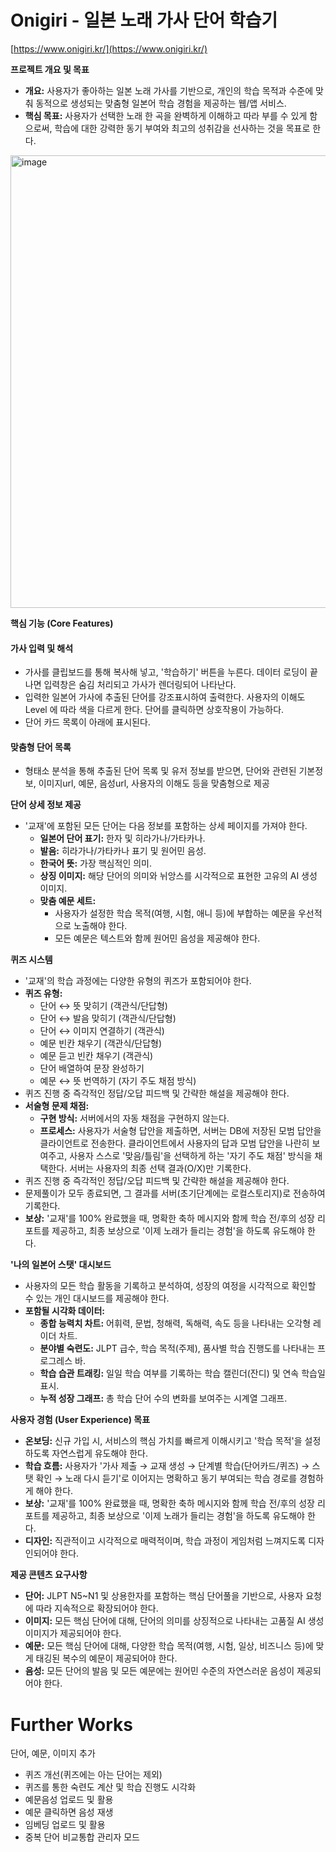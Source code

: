 
# Onigiri - 일본 노래 가사 단어 학습기

[https://www.onigiri.kr/](https://www.onigiri.kr/)

**프로젝트 개요 및 목표**

- **개요:** 사용자가 좋아하는 일본 노래 가사를 기반으로, 개인의 학습 목적과 수준에 맞춰 동적으로 생성되는 맞춤형 일본어 학습 경험을 제공하는 웹/앱 서비스.
- **핵심 목표:** 사용자가 선택한 노래 한 곡을 완벽하게 이해하고 따라 부를 수 있게 함으로써, 학습에 대한 강력한 동기 부여와 최고의 성취감을 선사하는 것을 목표로 한다.

<img width="1026" height="724" alt="image" src="https://github.com/user-attachments/assets/2a36b3f3-b0cd-47fa-b361-42e86c07a719" />

**핵심 기능 (Core Features)**
#### 가사 입력 및 해석
- 가사를 클립보드를 통해 복사해 넣고, '학습하기' 버튼을 누른다. 데이터 로딩이 끝나면 입력창은 숨김 처리되고 가사가 렌더링되어 나타난다.
- 입력한 일본어 가사에 추출된 단어를 강조표시하여 출력한다. 사용자의 이해도 Level 에 따라 색을 다르게 한다. 단어를 클릭하면 상호작용이 가능하다.
- 단어 카드 목록이 아래에 표시된다.

#### 맞춤형 단어 목록
- 형태소 분석을 통해 추출된 단어 목록 및 유저 정보를 받으면, 단어와 관련된 기본정보, 이미지url, 예문, 음성url, 사용자의 이해도 등을 맞춤형으로 제공

**단어 상세 정보 제공**
- '교재'에 포함된 모든 단어는 다음 정보를 포함하는 상세 페이지를 가져야 한다.    
    - **일본어 단어 표기:** 한자 및 히라가나/가타카나.
    - **발음:** 히라가나/가타카나 표기 및 원어민 음성.
    - **한국어 뜻:** 가장 핵심적인 의미.
    - **상징 이미지:** 해당 단어의 의미와 뉘앙스를 시각적으로 표현한 고유의 AI 생성 이미지.
    - **맞춤 예문 세트:**
        - 사용자가 설정한 학습 목적(여행, 시험, 애니 등)에 부합하는 예문을 우선적으로 노출해야 한다.
        - 모든 예문은 텍스트와 함께 원어민 음성을 제공해야 한다.
            
**퀴즈 시스템**
- '교재'의 학습 과정에는 다양한 유형의 퀴즈가 포함되어야 한다.
- **퀴즈 유형:**
    - 단어 ↔ 뜻 맞히기 (객관식/단답형)
    - 단어 ↔ 발음 맞히기 (객관식/단답형)
    - 단어 ↔ 이미지 연결하기 (객관식)
    - 예문 빈칸 채우기 (객관식/단답형)
    - 예문 듣고 빈칸 채우기 (객관식)
    - 단어 배열하여 문장 완성하기
    - 예문 ↔ 뜻 번역하기 (자기 주도 채점 방식)
- 퀴즈 진행 중 즉각적인 정답/오답 피드백 및 간략한 해설을 제공해야 한다.
- **서술형 문제 채점:**
    - **구현 방식:** 서버에서의 자동 채점을 구현하지 않는다.
    - **프로세스:** 사용자가 서술형 답안을 제출하면, 서버는 DB에 저장된 모범 답안을 클라이언트로 전송한다. 클라이언트에서 사용자의 답과 모범 답안을 나란히 보여주고, 사용자 스스로 '맞음/틀림'을 선택하게 하는 '자기 주도 채점' 방식을 채택한다. 서버는 사용자의 최종 선택 결과(O/X)만 기록한다.
- 퀴즈 진행 중 즉각적인 정답/오답 피드백 및 간략한 해설을 제공해야 한다.
- 문제풀이가 모두 종료되면, 그 결과를 서버(초기단계에는 로컬스토리지)로 전송하여 기록한다.
- **보상:** '교재'를 100% 완료했을 때, 명확한 축하 메시지와 함께 학습 전/후의 성장 리포트를 제공하고, 최종 보상으로 '이제 노래가 들리는 경험'을 하도록 유도해야 한다.

**'나의 일본어 스탯' 대시보드**
- 사용자의 모든 학습 활동을 기록하고 분석하여, 성장의 여정을 시각적으로 확인할 수 있는 개인 대시보드를 제공해야 한다.
- **포함될 시각화 데이터:**
    - **종합 능력치 차트:** 어휘력, 문법, 청해력, 독해력, 속도 등을 나타내는 오각형 레이더 차트.
    - **분야별 숙련도:** JLPT 급수, 학습 목적(주제), 품사별 학습 진행도를 나타내는 프로그레스 바.
    - **학습 습관 트래킹:** 일일 학습 여부를 기록하는 학습 캘린더(잔디) 및 연속 학습일 표시.
    - **누적 성장 그래프:** 총 학습 단어 수의 변화를 보여주는 시계열 그래프.

**사용자 경험 (User Experience) 목표**
- **온보딩:** 신규 가입 시, 서비스의 핵심 가치를 빠르게 이해시키고 '학습 목적'을 설정하도록 자연스럽게 유도해야 한다.
- **학습 흐름:** 사용자가 '가사 제출 → 교재 생성 → 단계별 학습(단어카드/퀴즈) → 스탯 확인 → 노래 다시 듣기'로 이어지는 명확하고 동기 부여되는 학습 경로를 경험하게 해야 한다.
- **보상:** '교재'를 100% 완료했을 때, 명확한 축하 메시지와 함께 학습 전/후의 성장 리포트를 제공하고, 최종 보상으로 '이제 노래가 들리는 경험'을 하도록 유도해야 한다.
- **디자인:** 직관적이고 시각적으로 매력적이며, 학습 과정이 게임처럼 느껴지도록 디자인되어야 한다.    

**제공 콘텐츠 요구사항**
- **단어:** JLPT N5~N1 및 상용한자를 포함하는 핵심 단어풀을 기반으로, 사용자 요청에 따라 지속적으로 확장되어야 한다.
- **이미지:** 모든 핵심 단어에 대해, 단어의 의미를 상징적으로 나타내는 고품질 AI 생성 이미지가 제공되어야 한다.
- **예문:** 모든 핵심 단어에 대해, 다양한 학습 목적(여행, 시험, 일상, 비즈니스 등)에 맞게 태깅된 복수의 예문이 제공되어야 한다.
- **음성:** 모든 단어의 발음 및 모든 예문에는 원어민 수준의 자연스러운 음성이 제공되어야 한다.

# Further Works
단어, 예문, 이미지 추가

- 퀴즈 개선(퀴즈에는 아는 단어는 제외)
- 퀴즈를 통한 숙련도 계산 및 학습 진행도 시각화
- 예문음성 업로드 및 활용
- 예문 클릭하면 음성 재생
- 임베딩 업로드 및 활용
- 중복 단어 비교통합 관리자 모드
